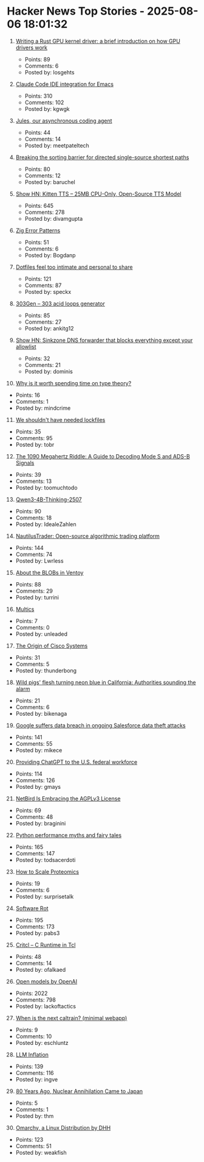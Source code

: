 # Hacker News Top Stories - 2025-08-06 18:01:32

1. [Writing a Rust GPU kernel driver: a brief introduction on how GPU drivers work](https://www.collabora.com/news-and-blog/blog/2025/08/06/writing-a-rust-gpu-kernel-driver-a-brief-introduction-on-how-gpu-drivers-work/)
   - Points: 89
   - Comments: 6
   - Posted by: losgehts

2. [Claude Code IDE integration for Emacs](https://github.com/manzaltu/claude-code-ide.el)
   - Points: 310
   - Comments: 102
   - Posted by: kgwgk

3. [Jules, our asynchronous coding agent](https://blog.google/technology/google-labs/jules-now-available/)
   - Points: 44
   - Comments: 14
   - Posted by: meetpateltech

4. [Breaking the sorting barrier for directed single-source shortest paths](https://www.quantamagazine.org/new-method-is-the-fastest-way-to-find-the-best-routes-20250806/)
   - Points: 80
   - Comments: 12
   - Posted by: baruchel

5. [Show HN: Kitten TTS – 25MB CPU-Only, Open-Source TTS Model](https://github.com/KittenML/KittenTTS)
   - Points: 645
   - Comments: 278
   - Posted by: divamgupta

6. [Zig Error Patterns](https://glfmn.io/posts/zig-error-patterns/)
   - Points: 51
   - Comments: 6
   - Posted by: Bogdanp

7. [Dotfiles feel too intimate and personal to share](https://hamatti.org/posts/dotfiles-feel-too-intimate-and-personal-to-share/)
   - Points: 121
   - Comments: 87
   - Posted by: speckx

8. [303Gen – 303 acid loops generator](https://303-gen-06a668.netlify.app/)
   - Points: 85
   - Comments: 27
   - Posted by: ankitg12

9. [Show HN: Sinkzone DNS forwarder that blocks everything except your allowlist](https://github.com/berbyte/sinkzone)
   - Points: 32
   - Comments: 21
   - Posted by: dominis

10. [Why is it worth spending time on type theory?](https://math.stackexchange.com/questions/567265/why-is-it-worth-spending-time-on-type-theory)
   - Points: 16
   - Comments: 1
   - Posted by: mindcrime

11. [We shouldn't have needed lockfiles](https://tonsky.me/blog/lockfiles/)
   - Points: 35
   - Comments: 95
   - Posted by: tobr

12. [The 1090 Megahertz Riddle: A Guide to Decoding Mode S and ADS-B Signals](https://books.open.tudelft.nl/home/catalog/book/11)
   - Points: 39
   - Comments: 13
   - Posted by: toomuchtodo

13. [Qwen3-4B-Thinking-2507](https://huggingface.co/Qwen/Qwen3-4B-Thinking-2507)
   - Points: 90
   - Comments: 18
   - Posted by: IdealeZahlen

14. [NautilusTrader: Open-source algorithmic trading platform](https://nautilustrader.io/)
   - Points: 144
   - Comments: 74
   - Posted by: Lwrless

15. [About the BLOBs in Ventoy](https://github.com/ventoy/Ventoy/issues/3224)
   - Points: 88
   - Comments: 29
   - Posted by: turrini

16. [Multics](https://www.multicians.org/multics.html)
   - Points: 7
   - Comments: 0
   - Posted by: unleaded

17. [The Origin of Cisco Systems](https://www.tcracs.org/tcrwp/1origin-of-cisco/)
   - Points: 31
   - Comments: 5
   - Posted by: thunderbong

18. [Wild pigs' flesh turning neon blue in California: Authorities sounding the alarm](https://phys.org/news/2025-08-wild-pigs-flesh-neon-blue.html)
   - Points: 21
   - Comments: 6
   - Posted by: bikenaga

19. [Google suffers data breach in ongoing Salesforce data theft attacks](https://www.bleepingcomputer.com/news/security/google-suffers-data-breach-in-ongoing-salesforce-data-theft-attacks/)
   - Points: 141
   - Comments: 55
   - Posted by: mikece

20. [Providing ChatGPT to the U.S. federal workforce](https://openai.com/index/providing-chatgpt-to-the-entire-us-federal-workforce/)
   - Points: 114
   - Comments: 126
   - Posted by: gmays

21. [NetBird Is Embracing the AGPLv3 License](https://netbird.io/knowledge-hub/netbird-agpl-announcement)
   - Points: 69
   - Comments: 48
   - Posted by: braginini

22. [Python performance myths and fairy tales](https://lwn.net/SubscriberLink/1031707/73cb0cf917307a93/)
   - Points: 165
   - Comments: 147
   - Posted by: todsacerdoti

23. [How to Scale Proteomics](https://www.asimov.press/p/proteomics)
   - Points: 19
   - Comments: 6
   - Posted by: surprisetalk

24. [Software Rot](https://permacomputing.net/software_rot/)
   - Points: 195
   - Comments: 173
   - Posted by: pabs3

25. [Critcl – C Runtime in Tcl](https://andreas-kupries.github.io/critcl/)
   - Points: 48
   - Comments: 14
   - Posted by: ofalkaed

26. [Open models by OpenAI](https://openai.com/open-models/)
   - Points: 2022
   - Comments: 798
   - Posted by: lackoftactics

27. [When is the next caltrain? (minimal webapp)](https://erikschluntz.com/caltrain)
   - Points: 9
   - Comments: 10
   - Posted by: eschluntz

28. [LLM Inflation](https://tratt.net/laurie/blog/2025/llm_inflation.html)
   - Points: 139
   - Comments: 116
   - Posted by: ingve

29. [80 Years Ago, Nuclear Annihilation Came to Japan](https://www.nytimes.com/2025/08/05/world/asia/hiroshima-nagasaki-japan-nuclear-photos.html)
   - Points: 5
   - Comments: 1
   - Posted by: thm

30. [Omarchy, a Linux Distribution by DHH](https://omarchy.org/)
   - Points: 123
   - Comments: 51
   - Posted by: weakfish

